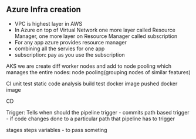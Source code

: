 ## Azure Infra creation

* VPC is highest layer in AWS
* In Azure on top of Virtual Network one more layer called Resource Manager, one more layer on Resource Manager called subscription
* For any app azure provides resource manager
* combining all the servies for one app
* subscription: pay as you use the subscription


AKS
we are create diff worker nodes and add to node pooling which manages the entire nodes: node pooling(grouping nodes of similar features)



CI
unit test
static code analysis
build
test
docker image
pushed docker image


CD



Trigger: Tells when should the pipeline trigger - commits
path based trigger - if code changes done to a particular path that pipeline has to trigger


stages
steps
variables - to pass someting

